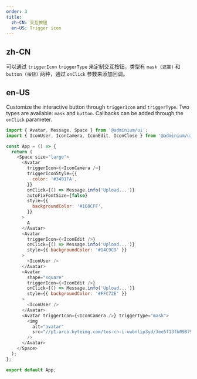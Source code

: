 ```yaml
---
order: 3
title:
  zh-CN: 交互按钮
  en-US: Trigger icon
---
```


## zh-CN

可以通过 `triggerIcon` `triggerType` 来定制交互按钮，类型有 `mask (遮罩)` 和 `button (按钮)` 两种，通过 `onClick` 参数来添加回调。

## en-US

Customize the interactive button through `triggerIcon` and `triggerType`. Two types are available: `mask` and `button`. Callbacks can be added through the `onClick` parameter.

```js
import { Avatar, Message, Space } from '@adminium/ui';
import { IconUser, IconCamera, IconEdit, IconClose } from '@adminium/ui/icon';

const App = () => {
  return (
    <Space size="large">
      <Avatar
        triggerIcon={<IconCamera />}
        triggerIconStyle={{
          color: '#3491FA',
        }}
        onClick={() => Message.info('Upload...')}
        autoFixFontSize={false}
        style={{
          backgroundColor: '#168CFF',
        }}
      >
        A
      </Avatar>
      <Avatar
        triggerIcon={<IconEdit />}
        onClick={() => Message.info('Upload...')}
        style={{ backgroundColor: '#14C9C9' }}
      >
        <IconUser />
      </Avatar>
      <Avatar
        shape="square"
        triggerIcon={<IconEdit />}
        onClick={() => Message.info('Upload...')}
        style={{ backgroundColor: '#FFC72E' }}
      >
        <IconUser />
      </Avatar>
      <Avatar triggerIcon={<IconCamera />} triggerType="mask">
        <img
          alt="avatar"
          src="//p1-arco.byteimg.com/tos-cn-i-uwbnlip3yd/3ee5f13fb09879ecb5185e440cef6eb9.png~tplv-uwbnlip3yd-webp.webp"
        />
      </Avatar>
    </Space>
  );
};

export default App;
```
